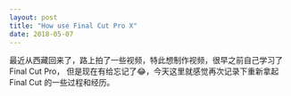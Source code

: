 ```yaml
---
layout: post
title: "How use Final Cut Pro X"
date: 2018-05-07
---
```


最近从西藏回来了，路上拍了一些视频，特此想制作视频，很早之前自己学习了Final Cut Pro， 但是现在有给忘记了😂，今天这里就感觉再次记录下重新拿起Final Cut 的一些过程和经历。